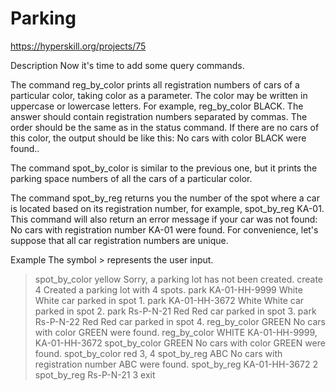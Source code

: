 # Parking
https://hyperskill.org/projects/75

Description
Now it's time to add some query commands.

The command reg_by_color prints all registration numbers of cars of a particular color, taking color as a parameter. The color may be written in uppercase or lowercase letters. For example, reg_by_color BLACK. The answer should contain registration numbers separated by commas. The order should be the same as in the status command. If there are no cars of this color, the output should be like this: No cars with color BLACK were found..

The command spot_by_color is similar to the previous one, but it prints the parking space numbers of all the cars of a particular color.

The command spot_by_reg returns you the number of the spot where a car is located based on its registration number, for example, spot_by_reg KA-01. This command will also return an error message if your car was not found: No cars with registration number KA-01 were found. For convenience, let's suppose that all car registration numbers are unique.

Example
The symbol > represents the user input.

> spot_by_color yellow
Sorry, a parking lot has not been created.
> create 4
Created a parking lot with 4 spots.
> park KA-01-HH-9999 White
White car parked in spot 1.
> park KA-01-HH-3672 White
White car parked in spot 2.
> park Rs-P-N-21 Red
Red car parked in spot 3.
> park Rs-P-N-22 Red
Red car parked in spot 4.
> reg_by_color GREEN
No cars with color GREEN were found.
> reg_by_color WHITE
KA-01-HH-9999, KA-01-HH-3672
> spot_by_color GREEN
No cars with color GREEN were found.
> spot_by_color red
3, 4
> spot_by_reg ABC
No cars with registration number ABC were found.
> spot_by_reg KA-01-HH-3672
2
> spot_by_reg Rs-P-N-21
3
> exit
